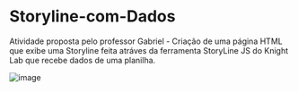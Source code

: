 # Storyline-com-Dados
Atividade proposta pelo professor Gabriel - Criação de uma página HTML que exibe uma Storyline feita atráves da ferramenta StoryLine JS do Knight Lab que recebe dados de uma planilha.

![image](https://github.com/JessiSouza03/Storyline-com-Dados/assets/96502061/acc7986b-3c24-4eb4-a3bc-587e635cc193)
